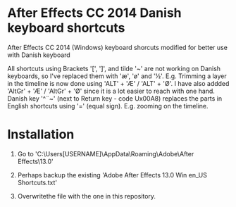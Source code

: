 After Effects CC 2014 Danish keyboard shortcuts
===============================================

After Effects CC 2014 (Windows) keyboard shorcuts modified for better use with Danish keyboard

All shortcuts using Brackets '[', ']', and tilde '~' are not working on Danish keyboards, so I've replaced them with 'æ', 'ø' and '½'. E.g. Trimming a layer in the timeline is now done using 'ALT' + 'Æ' / 'ALT' + 'Ø'. I have also addded 'AltGr' + 'Æ' / 'AltGr' + 'Ø' since it is a lot easier to reach with one hand.
Danish key '^¨~' (next to Return key - code Ux00A8) replaces the parts in English shortcuts using '=' (equal sign). E.g. zooming on the timeline.


Installation
============
1) Go to 'C:\Users\[USERNAME]\AppData\Roaming\Adobe\After Effects\13.0'

2) Perhaps backup the existing 'Adobe After Effects 13.0 Win en_US Shortcuts.txt'

3) Overwritethe file with the one in this repository. 
